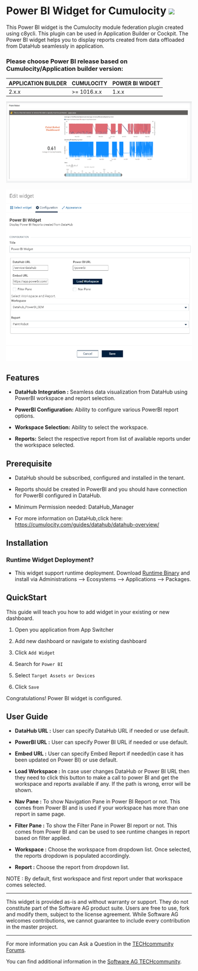 # Power BI Widget for Cumulocity [<img width="35" src="https://user-images.githubusercontent.com/32765455/211497905-561e9197-18b9-43d5-a023-071d3635f4eb.png"/>](https://github.com/SoftwareAG/cumulocity-power-bi-widget-plugin/releases/download/1.0.0/sag-ps-pkg-powerbi-runtime-widget-1.0.0.zip)

This Power BI widget is the Cumulocity module federation plugin created using c8ycli. This plugin can be used in Application Builder or Cockpit. The Power BI widget helps you to display reports created from data offloaded from DataHub seamlessly in application.

### Please choose Power BI release based on Cumulocity/Application builder version:

|APPLICATION BUILDER | CUMULOCITY | POWER BI WIDGET  |
|--------------------|------------|------------------|
| 2.x.x              | >= 1016.x.x| 1.x.x            | 


![Image](img/powerbi.png)


![Image](img/powerbiconfig.png)



## Features

  
*  **DataHub Integration :** Seamless data visualization from DataHub using PowerBI workspace and report selection.

*  **PowerBI Configuration:** Ability to configure various PowerBI report options.

*  **Workspace Selection:** Ability to select the workspace.

*  **Reports:** Select the respective report from list of available reports under the workspace selected.


## Prerequisite
   * DataHub should be subscribed, configured and installed in the tenant.
   * Reports should be created in PowerBI and you should have connection for PowerBI configured in DataHub.

* Minimum Permission needed:
DataHub_Manager

* For more information on DataHub,click here:
https://cumulocity.com/guides/datahub/datahub-overview/ 


## Installation

### Runtime Widget Deployment?

* This widget support runtime deployment. Download [Runtime Binary](https://github.com/SoftwareAG/cumulocity-power-bi-widget-plugin/releases/download/1.0.0/sag-ps-pkg-powerbi-runtime-widget-1.0.0.zip) and install via Administrations --> Ecosystems --> Applications --> Packages.


## QuickStart

  

This guide will teach you how to add widget in your existing or new dashboard.

  



1. Open you application from App Switcher

  

2. Add new dashboard or navigate to existing dashboard

  

3. Click `Add Widget`

  

4. Search for `Power BI`

  

5. Select `Target Assets or Devices`

  

7. Click `Save`

  

Congratulations! Power BI widget is configured.


## User Guide

  

  

-  **DataHub URL :** User can specify DataHub URL if needed or use default.

-  **PowerBI URL :** User can specify Power BI URL if needed or use default.
-  **Embed URL :** User can specify Embed Report if needed(in case it has been updated on Power BI) or use default.

-  **Load Workspace :** In case user changes DataHub or Power BI URL then they need to click this button to make a call to power BI and get the workspace and reports available if any. If the path is wrong, error will be shown.
-  **Nav Pane :** To show Navigation Pane in Power BI Report or not. This comes from Power BI and is used if your workspace has more than one report in same page.
-  **Filter Pane :** To show the Filter Pane in Power BI report or not. This comes from Power BI and can be used to see runtime changes in report based on filter applied.

-  **Workspace :** Choose the workspace from dropdown list. Once selected, the reports dropdown is populated accordingly.

-  **Report :** Choose the report from dropdown list.

  

NOTE : By default, first workspace and first report under that workspace comes selected.

------------------------------

  

This widget is provided as-is and without warranty or support. They do not constitute part of the Software AG product suite. Users are free to use, fork and modify them, subject to the license agreement. While Software AG welcomes contributions, we cannot guarantee to include every contribution in the master project.

  

_____________________

  

For more information you can Ask a Question in the [TECHcommunity Forums](https://tech.forums.softwareag.com/tag/Cumulocity-IoT).

  
  

You can find additional information in the [Software AG TECHcommunity](https://techcommunity.softwareag.com/home/-/product/name/cumulocity).
